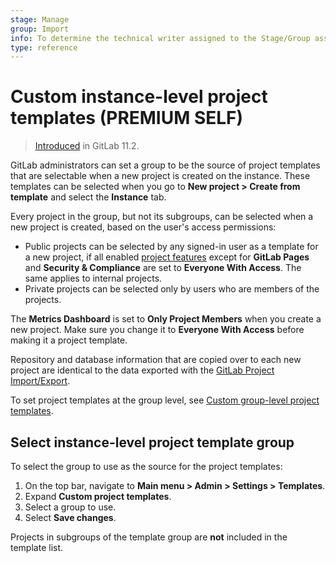 ```yaml
---
stage: Manage
group: Import
info: To determine the technical writer assigned to the Stage/Group associated with this page, see https://about.gitlab.com/handbook/product/ux/technical-writing/#assignments
type: reference
---
```


# Custom instance-level project templates **(PREMIUM SELF)**

> [Introduced](https://gitlab.com/gitlab-org/gitlab/-/issues/6860) in GitLab 11.2.

GitLab administrators can set a group to be the source of project templates that are
selectable when a new project is created on the instance. These templates can be selected
when you go to **New project > Create from template** and select the **Instance** tab.

Every project in the group, but not its subgroups, can be selected when a new project
is created, based on the user's access permissions:

- Public projects can be selected by any signed-in user as a template for a new project,
  if all enabled [project features](../project/settings/index.md#configure-project-visibility-features-and-permissions)
  except for **GitLab Pages** and **Security & Compliance** are set to **Everyone With Access**.
  The same applies to internal projects.
- Private projects can be selected only by users who are members of the projects.

The **Metrics Dashboard** is set to **Only Project Members** when you create a new project. Make
sure you change it to **Everyone With Access** before making it a project template.

Repository and database information that are copied over to each new project are
identical to the data exported with the [GitLab Project Import/Export](../project/settings/import_export.md).

To set project templates at the group level, see [Custom group-level project templates](../group/custom_project_templates.md).

## Select instance-level project template group

To select the group to use as the source for the project templates:

1. On the top bar, navigate to **Main menu > Admin > Settings > Templates**.
1. Expand **Custom project templates**.
1. Select a group to use.
1. Select **Save changes**.

Projects in subgroups of the template group are **not** included in the template list.

<!-- ## Troubleshooting

Include any troubleshooting steps that you can foresee. If you know beforehand what issues
one might have when setting this up, or when something is changed, or on upgrading, it's
important to describe those, too. Think of things that may go wrong and include them here.
This is important to minimize requests for support, and to avoid doc comments with
questions that you know someone might ask.

Each scenario can be a third-level heading, for example `### Getting error message X`.
If you have none to add when creating a doc, leave this section in place
but commented out to help encourage others to add to it in the future. -->
